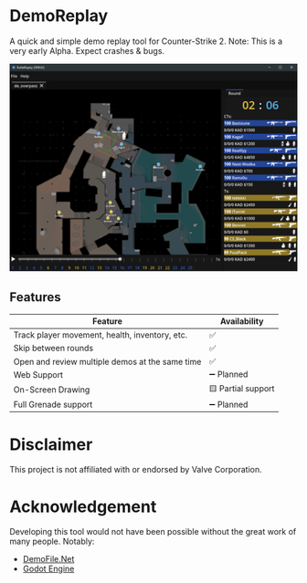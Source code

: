 # DemoReplay

A quick and simple demo replay tool for Counter-Strike 2.
Note: This is a very early Alpha. Expect crashes & bugs.

![Screenshot](screenshots/main.png)

## Features

| Feature                                           | Availability      |
|---------------------------------------------------|-------------------|
| Track player movement, health, inventory, etc.    | ✅                 |
| Skip between rounds                               | ✅                 |
| Open and review multiple demos at the same time   | ✅                 |
| Web Support                                       | ➖ Planned         |
| On-Screen Drawing                                 | 🟨 Partial support |
| Full Grenade support                              | ➖ Planned         |

# Disclaimer

This project is not affiliated with or endorsed by Valve Corporation.

# Acknowledgement

Developing this tool would not have been possible without the great work of many people. Notably:
- [DemoFile.Net](https://github.com/saul/demofile-net)
- [Godot Engine](https://godotengine.org/)

